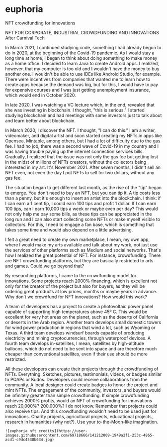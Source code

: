 # euphoria
NFT crowdfunding for innovations 

NFT FOR CORPORATE, INDUSTRIAL CROWDFUNDING AND INNOVATIONS
After Carnival Tech

In March 2021, I continued studying code, something I had already begun to do in 2020, at the beginning of the Covid-19 pandemic. As I would stay a long time at home, I began to think about doing something to make money as a home office. I decided to learn Java to create Android apps. I realized, however, that my computer is too old and I wouldn't have the money to buy another one. I wouldn't be able to use IDEs like Android Studio, for example. There were incentives from companies that wanted me to learn how to create apps because the demand was big, but for this, I would have to pay for expensive courses and I was just getting unemployment insurance, which would end in October 2020.

In late 2020, I was watching a VC lecture which, in the end, revealed that she was investing in blockchain. I thought, "this is serious." I started studying blockchain and had meetings with some investors just to talk about and learn better about blockchain.

In March 2020, I discover the NFT. I thought, "I can do this." I am a writer, videomaker, and digital artist and soon started creating my NFTs in apps like Opensea, Mintable, among others, but I had a lot of difficulty due to the gas fee. I had no job, there was a second wave of Covid-19 in my country and I was having trouble paying up the internet connection services bills. Gradually, I realized that the issue was not only the gas fee but getting lost in the midst of millions of NFTs creators, without the collectors being interested in my art. It's November 2021. After seven months, I didn't sell an NFT even, not even the day I put NFTs to sell for two dollars, without any gas fee.

The situation began to get different last month, as the rise of the "tip" began to emerge. You don't need to buy an NFT, but you can tip it. A tip costs less than a penny, but it's enough to insert an artist into the blockchain. I think: if I can earn a 1 cent tip, I could earn 100 tips and profit 1 dollar. If I can earn 100 tips, can I earn 10,000 tips a week or maybe even per day? This would not only help me pay some bills, as these tips can be appreciated in the long run and I can also start collecting some NFTs or make myself visible to collectors. For this, I need to engage a fan base, which is something that takes some time and would also depend on a little advertising.	

I felt a great need to create my own marketplace, I mean, my own app, where I would make my arts available and talk about my work, not just use the services of other platforms such as Medium and social networks. That's how I realized the great potential of NFT. For instance, crowdfunding. There are NFT crowdfunding platforms, but they are basically restricted to arts and games. Could we go beyond that?

By researching platforms, I came to the crowdfunding model for innovations. Some projects reach 2000% financing, which is excellent not only for the creator of the project but also for buyers, as they will be ordering great products at low prices, months or maybe years in advance. Why don't we crowdfund for NFT innovations? How would this work?

A team of developers has a project to create a photovoltaic power panel capable of supporting high temperatures above 45º C. This would be excellent for very hot areas on the planet, such as the deserts of California or deserts in the Arab region. Another team develops small domestic towers for wind power production in regions that wind a lot, such as Wyoming or Texas. A third team develops windsurf boards capable of producing electricity and mining cryptocurrencies, through waterproof devices. A fourth team develops in-satellites, I mean, satellites by high-altitude balloons, which do not need to be sent into space and are therefore much cheaper than conventional satellites, even if their use should be more restricted.

All these developers can create their projects through the crowdfunding of NFTs. Everything. Sketches, pictures, testimonials, videos, or badges similar to POAPs or Kudos. Developers could receive collaborations from the community. A local designer could create badges to honor the project and mint NFTs. The engagement of the community, investors, and buyers would be infinitely greater than simple crowdfunding. If simple crowdfunding achieves 2000% profits, would an NFT of crowdfunding for innovations reach 20,000%? 200.000%? I do not know. Remember that projects could also receive tips.
And this crowdfunding wouldn't need to be used just for innovations. Charity projects, agricultural projects, educational projects, research in humanities (why not?). Use your to-the-Moon-like imagination.

	![euphoria nft credits](https://user-images.githubusercontent.com/69718666/141212009-1949a2f1-253c-4865-acd1-c9dc4538b634.jpg)




